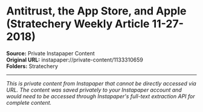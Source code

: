 # Antitrust, the App Store, and Apple (Stratechery Weekly Article 11-27-2018)

**Source:** Private Instapaper Content  
**Original URL:** instapaper://private-content/1133310659  
**Folders:** Stratechery  

---

*This is private content from Instapaper that cannot be directly accessed via URL. The content was saved privately to your Instapaper account and would need to be accessed through Instapaper's full-text extraction API for complete content.*